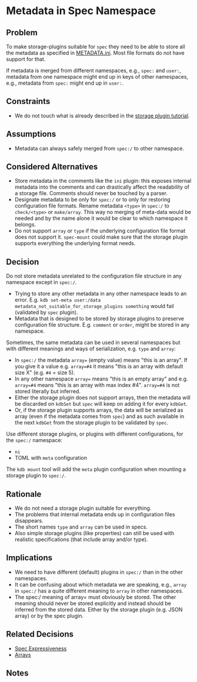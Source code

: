 # Metadata in Spec Namespace

## Problem

To make storage-plugins suitable for `spec` they need to be able to store
all the metadata as specified in [METADATA.ini](/doc/METADATA.ini).
Most file formats do not have support for that.

If metadata is merged from different namespaces, e.g., `spec:` and `user:`,
metadata from one namespace might end up in keys of other namespaces, e.g.,
metadata from `spec:` might end up in `user:`.

## Constraints

- We do not touch what is already described in the
  [storage plugin tutorial](/doc/tutorials/storage-plugins.md).

## Assumptions

- Metadata can always safely merged from `spec:/` to other
  namespace.

## Considered Alternatives

- Store metadata in the comments like the `ini` plugin:
  this exposes internal metadata into the comments and
  can drastically affect the readability of a storage file.
  Comments should never be touched by a parser.
- Designate metadata to be only for `spec:/` or to only
  for restoring configuration file formats.
  Rename metadata `<type>` in `spec:/` to `check/<type>`
  or `make/array`.
  This way no merging of meta-data would be needed and
  by the name alone it would be clear to which namespace
  it belongs.
- Do not support `array` or `type` if the underlying
  configuration file format does not support it.
  `spec-mount` could make sure that the storage plugin
  supports everything the underlying format needs.

## Decision

Do not store metadata unrelated to the configuration file structure in any namespace except in `spec:/`.

- Trying to store any other metadata in any other namespace leads to an error.
  E.g. `kdb set-meta user:/data metadata_not_suitable_for_storage_plugins something` would fail
  (validated by `spec` plugin).
- Metadata that is designed to be stored by storage plugins to preserve configuration file structure.
  E.g. `comment` or `order`, might be stored in any namespace.

Sometimes, the same metadata can be used in several namespaces but with different meanings
and ways of serialization, e.g. `type` and `array`:

- In `spec:/` the metadata `array=` (empty value) means "this is an array".
  If you give it a value e.g. `array=#4` it means "this is an array with default size X" (e.g. `#4` = size 5).
- In any other namespace `array=` means "this is an empty array" and e.g. `array=#4` means "this is an array with max index #4".
  `array=#4` is not stored literally but inferred.
- Either the storage plugin does not support arrays, then the metadata will be discarded
  on `kdbSet` but `spec` will keep on adding it for every `kdbGet`.
- Or, if the storage plugin supports arrays, the data will be serialized as array
  (even if the metadata comes from `spec`) and as such available in the next `kdbGet`
  from the storage plugin to be validated by `spec`.

Use different storage plugins, or plugins with different configurations,
for the `spec:/` namespace:

- `ni`
- TOML with `meta` configuration

The `kdb mount` tool will add the `meta` plugin configuration when mounting a storage plugin to `spec:/`.

## Rationale

- We do not need a storage plugin suitable for everything.
- The problems that internal metadata ends up in configuration files disappears.
- The short names `type` and `array` can be used in specs.
- Also simple storage plugins (like properties) can still be used with realistic
  specifications (that include array and/or type).

## Implications

- We need to have different (default) plugins in `spec:/` than in the other namespaces.
- It can be confusing about which metadata we are speaking, e.g., `array` in
  `spec:/` has a quite different meaning to `array` in other namespaces.
- The spec:/ meaning of array= must obviously be stored. The other meaning should never
  be stored explicitly and instead should be inferred from the stored data. Either by
  the storage plugin (e.g. JSON array) or by the spec plugin.

## Related Decisions

- [Spec Expressiveness](spec_expressiveness.md)
- [Arrays](array.md)

## Notes
